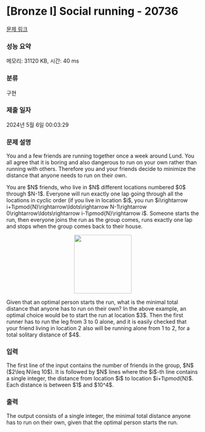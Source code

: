 # [Bronze I] Social running - 20736 

[문제 링크](https://www.acmicpc.net/problem/20736) 

### 성능 요약

메모리: 31120 KB, 시간: 40 ms

### 분류

구현

### 제출 일자

2024년 5월 6일 00:03:29

### 문제 설명

<p>You and a few friends are running together once a week around Lund. You all agree that it is boring and also dangerous to run on your own rather than running with others. Therefore you and your friends decide to minimize the distance that anyone needs to run on their own.</p>

<p>You are $N$ friends, who live in $N$ different locations numbered $0$ through $N-1$. Everyone will run exactly one lap going through all the locations in cyclic order (if you live in location $i$, you run $i\rightarrow i+1\pmod{N}\rightarrow\ldots\rightarrow N-1\rightarrow 0\rightarrow\ldots\rightarrow i-1\pmod{N}\rightarrow i$. Someone starts the run, then everyone joins the run as the group comes, runs exactly one lap and stops when the group comes back to their house.</p>

<p style="text-align: center;"><img alt="" src="" style="width: 150px; height: 153px;"></p>

<p>Given that an optimal person starts the run, what is the minimal total distance that anyone has to run on their own? In the above example, an optimal choice would be to start the run at location $3$. Then the first runner has to run the leg from 3 to 0 alone, and it is easily checked that your friend living in location 2 also will be running alone from 1 to 2, for a total solitary distance of $4$.</p>

### 입력 

 <p>The first line of the input contains the number of friends in the group, $N$ ($2\leq N\leq 10$). It is followed by $N$ lines where the $i$-th line contains a single integer, the distance from location $i$ to location $i+1\pmod{N}$. Each distance is between $1$ and $10^4$.</p>

### 출력 

 <p>The output consists of a single integer, the minimal total distance anyone has to run on their own, given that the optimal person starts the run.</p>

